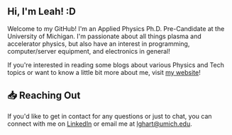 ## Hi, I'm Leah! :D

Welcome to my GitHub! I'm an Applied Physics Ph.D. Pre-Candidate at the University of Michigan. I'm passionate about all things plasma and accelerator physics, but also have an interest in programming, computer/server equipment, and electronics in general!

If you're interested in reading some blogs about various Physics and Tech topics or want to know a little bit more about me, visit [my website](https://leahghartman.github.io/)!

## 📥 Reaching Out 

If you'd like to get in contact for any questions or just to chat, you can connect with me on [LinkedIn](https://www.linkedin.com/in/leahghartman/) or email me at [lghart@umich.edu](mailto:lghart@umich.edu).
